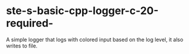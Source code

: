 # ste-s-basic-cpp-logger-c-20-required-
A simple logger that logs with colored input based on the log level, it also writes to file.
